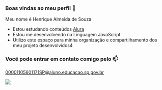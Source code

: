 ### Boas vindas ao meu perfil 💙

Meu nome é Henrique Almeida de Souza

- Estou estudando conteúdos [Alura](https://www.alura.com.br)
- Estou me desenvolvendo na Linguagem JavaScript
- Utilizo este espaço para minha organização e compartilhamento dos meu projeto desenvolvidos4

### Você pode entrar em contato comigo pelo 📫

00001105601171SP@aluno.educacao.sp.gov.br


![](https://media.tenor.com/mCiM7CmGGI4AAAAM/naruto.gif)
